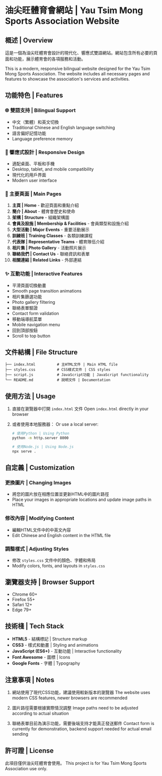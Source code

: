 # 油尖旺體育會網站 | Yau Tsim Mong Sports Association Website

## 概述 | Overview

這是一個為油尖旺體育會設計的現代化、響應式雙語網站。網站包含所有必要的頁面和功能，展示體育會的各項服務和活動。

This is a modern, responsive bilingual website designed for the Yau Tsim Mong Sports Association. The website includes all necessary pages and features to showcase the association's services and activities.

## 功能特色 | Features

### 🌐 雙語支持 | Bilingual Support
- 中文（繁體）和英文切換
- Traditional Chinese and English language switching
- 語言偏好記憶功能
- Language preference memory

### 📱 響應式設計 | Responsive Design
- 適配桌面、平板和手機
- Desktop, tablet, and mobile compatibility
- 現代化的用戶界面
- Modern user interface

### 🎯 主要頁面 | Main Pages
1. **主頁 | Home** - 歡迎頁面和重點介紹
2. **簡介 | About** - 體育會歷史和使命
3. **架構 | Structure** - 組織架構圖
4. **會員及設施 | Membership & Facilities** - 會員類型和設施介紹
5. **大型活動 | Major Events** - 重要活動展示
6. **訓練班 | Training Classes** - 各類訓練課程
7. **代表隊 | Representative Teams** - 體育隊伍介紹
8. **相片集 | Photo Gallery** - 活動照片展示
9. **聯絡我們 | Contact Us** - 聯絡資訊和表單
10. **相關連結 | Related Links** - 外部連結

### ✨ 互動功能 | Interactive Features
- 平滑頁面切換動畫
- Smooth page transition animations
- 相片集篩選功能
- Photo gallery filtering
- 聯絡表單驗證
- Contact form validation
- 移動端導航菜單
- Mobile navigation menu
- 回到頂部按鈕
- Scroll to top button

## 文件結構 | File Structure

```
├── index.html          # 主HTML文件 | Main HTML file
├── styles.css          # CSS樣式文件 | CSS styles
├── script.js           # JavaScript功能 | JavaScript functionality
└── README.md           # 說明文件 | Documentation
```

## 使用方法 | Usage

1. 直接在瀏覽器中打開 `index.html` 文件
   Open `index.html` directly in your browser

2. 或者使用本地服務器：
   Or use a local server:
   ```bash
   # 使用Python | Using Python
   python -m http.server 8000
   
   # 使用Node.js | Using Node.js
   npx serve .
   ```

## 自定義 | Customization

### 更換圖片 | Changing Images
- 將您的圖片放在相應位置並更新HTML中的圖片路徑
- Place your images in appropriate locations and update image paths in HTML

### 修改內容 | Modifying Content
- 編輯HTML文件中的中英文內容
- Edit Chinese and English content in the HTML file

### 調整樣式 | Adjusting Styles
- 修改 `styles.css` 文件中的顏色、字體和佈局
- Modify colors, fonts, and layouts in `styles.css`

## 瀏覽器支持 | Browser Support

- Chrome 60+
- Firefox 55+
- Safari 12+
- Edge 79+

## 技術棧 | Tech Stack

- **HTML5** - 結構標記 | Structure markup
- **CSS3** - 樣式和動畫 | Styling and animations
- **JavaScript (ES6+)** - 互動功能 | Interactive functionality
- **Font Awesome** - 圖標 | Icons
- **Google Fonts** - 字體 | Typography

## 注意事項 | Notes

1. 網站使用了現代CSS功能，建議使用較新版本的瀏覽器
   The website uses modern CSS features, newer browsers are recommended

2. 圖片路徑需要根據實際情況調整
   Image paths need to be adjusted according to actual situation

3. 聯絡表單目前為演示功能，需要後端支持才能真正發送郵件
   Contact form is currently for demonstration, backend support needed for actual email sending

## 許可證 | License

此項目僅供油尖旺體育會使用。
This project is for Yau Tsim Mong Sports Association use only. 